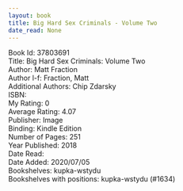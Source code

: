 ```yaml
---
layout: book
title: Big Hard Sex Criminals - Volume Two
date_read: None
---
```


Book Id: 37803691<br />
Title: Big Hard Sex Criminals: Volume Two<br />
Author: Matt Fraction<br />
Author l-f: Fraction, Matt<br />
Additional Authors: Chip Zdarsky<br />
ISBN: <br />
My Rating: 0<br />
Average Rating: 4.07<br />
Publisher: Image<br />
Binding: Kindle Edition<br />
Number of Pages: 251<br />
Year Published: 2018<br />
Date Read: <br />
Date Added: 2020/07/05<br />
Bookshelves: kupka-wstydu<br />
Bookshelves with positions: kupka-wstydu (#1634)<br />

